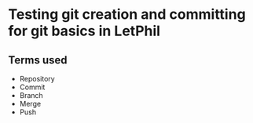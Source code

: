 # Testing git creation and committing for git basics in LetPhil

## Terms used

- Repository
- Commit
- Branch
- Merge
- Push